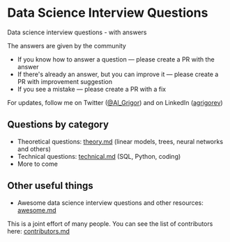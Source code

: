 # Data Science Interview Questions

Data science interview questions - with answers

The answers are given by the community

* If you know how to answer a question — please create a PR with the answer
* If there's already an answer, but you can improve it — please create a PR with improvement suggestion
* If you see a mistake — please create a PR with a fix

For updates, follow me on Twitter ([@Al_Grigor](https://twitter.com/Al_Grigor)) and on LinkedIn ([agrigorev](https://www.linkedin.com/in/agrigorev))


## Questions by category

* Theoretical questions: [theory.md](theory.md) (linear models, trees, neural networks and others)
* Technical questions: [technical.md](technical.md) (SQL, Python, coding)
* More to come

## Other useful things

* Awesome data science interview questions and other resources: [awesome.md](awesome.md)


This is a joint effort of many people. You can see the list of contributors here: [contributors.md](contributors.md)

